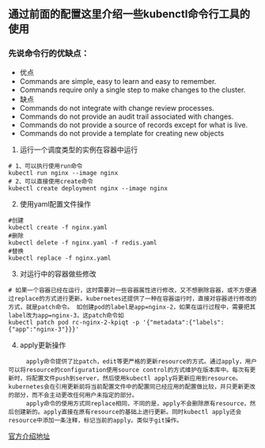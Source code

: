 ## 通过前面的配置这里介绍一些kubenctl命令行工具的使用
### 先说命令行的优缺点：
* 优点
* Commands are simple, easy to learn and easy to remember.
* Commands require only a single step to make changes to the cluster.
* 缺点
* Commands do not integrate with change review processes.
* Commands do not provide an audit trail associated with changes.
* Commands do not provide a source of records except for what is live.
* Commands do not provide a template for creating new objects
1. 运行一个调度类型的实例在容器中运行
```
# 1、可以执行使用run命令
kubectl run nginx --image nginx
# 2、可以直接使用create命令
kubectl create deployment nginx --image nginx
```
2. 使用yaml配置文件操作
```
#创建
kubectl create -f nginx.yaml
#删除
kubectl delete -f nginx.yaml -f redis.yaml
#替换
kubectl replace -f nginx.yaml
```
3. 对运行中的容器做些修改
```
# 如果一个容器已经在运行，这时需要对一些容器属性进行修改，又不想删除容器，或不方便通过replace的方式进行更新。kubernetes还提供了一种在容器运行时，直接对容器进行修改的方式，就是patch命令。 如创建pod的label是app=nginx-2，如果在运行过程中，需要把其label改为app=nginx-3，这patch命令如
kubectl patch pod rc-nginx-2-kpiqt -p '{"metadata":{"labels":{"app":"nginx-3"}}}'

```
4. apply更新操作
```
     apply命令提供了比patch，edit等更严格的更新resource的方式。通过apply，用户可以将resource的configuration使用source control的方式维护在版本库中。每次有更新时，将配置文件push到server，然后使用kubectl apply将更新应用到resource。kubernetes会在引用更新前将当前配置文件中的配置同已经应用的配置做比较，并只更新更改的部分，而不会主动更改任何用户未指定的部分。 
     apply命令的使用方式同replace相同，不同的是，apply不会删除原有resource，然后创建新的。apply直接在原有resource的基础上进行更新。同时kubectl apply还会resource中添加一条注释，标记当前的apply。类似于git操作。 
```
[官方介绍地址](https://kubernetes.io/docs/tutorials/object-management-kubectl/object-management/)

